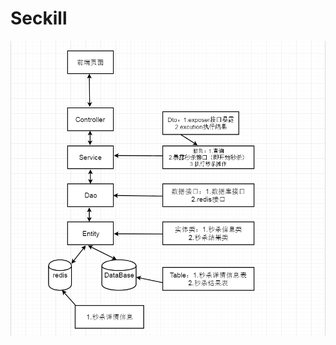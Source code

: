 # Seckill
![Image text](https://github.com/d5ilu/Seckill/blob/master/%E9%A1%B9%E7%9B%AE%E7%BB%93%E6%9E%84%E5%9B%BE.png)
